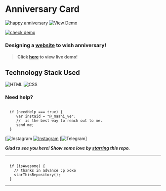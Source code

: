 # Anniversary Card
 [![happy anniversary](https://img.shields.io/badge/Happy-Anniversary-dodgerblue.svg?style=for-the-badge)]( https://maahive77.github.io/jissooo/) [![View Demo](https://img.shields.io/badge/View-Demo-teal.svg?style=for-the-badge)]( https://maahive77.github.io/jissooo/
)

[![check demo](https://forthebadge.com/images/badges/its-not-a-lie-if-you-believe-it.svg)]( https://maahive77.github.io/jissooo/)
### Designing a [website]( https://maahive77.github.io/jissooo/) to wish anniversary!

> #### Click [here]( https://maahive77.github.io/jissooo/) to view live demo!

## Technology Stack Used

![HTML](https://img.shields.io/badge/frontend-html-orange.svg?logo=html5&style=flat-square) 
![CSS](https://img.shields.io/badge/frontend-css-yellowgreen.svg?logo=css3&style=flat-square)


### Need help?

```

  if (needHelp === true) {
     var instaid = "@_maahi_ve";
     //  is the best way to reach out to me.
     send me;
  }

``` 
  [![Instagram](https://img.shields.io/static/v1.svg?)
  [![Instagram](https://img.shields.io/static/v1.svg?label=follow&message=@_maahi_ve&color=grey&logo=instagram&style=flat&logoColor=white&colorA=critical)](https://www.instagram.com/__maahi__ve/#)
  [![Telegram](https://img.shields.io/badge/telegram_-llike_pink?style=flat&logo=telegram&logoColor=blue&label=message%20&labelColor=grey&color=critical&cacheSeconds=4600&link=https%3A%2F%2Ft.me%2FMaahi_ve
)]

***Glad to see you here! Show some love by [starring]( https://maahive77.github.io/jissooo/) this repo.***

-----

```

  if (isAwesome) {
    // thanks in advance :p xoxo
    starThisRepository();
  }

```

******
